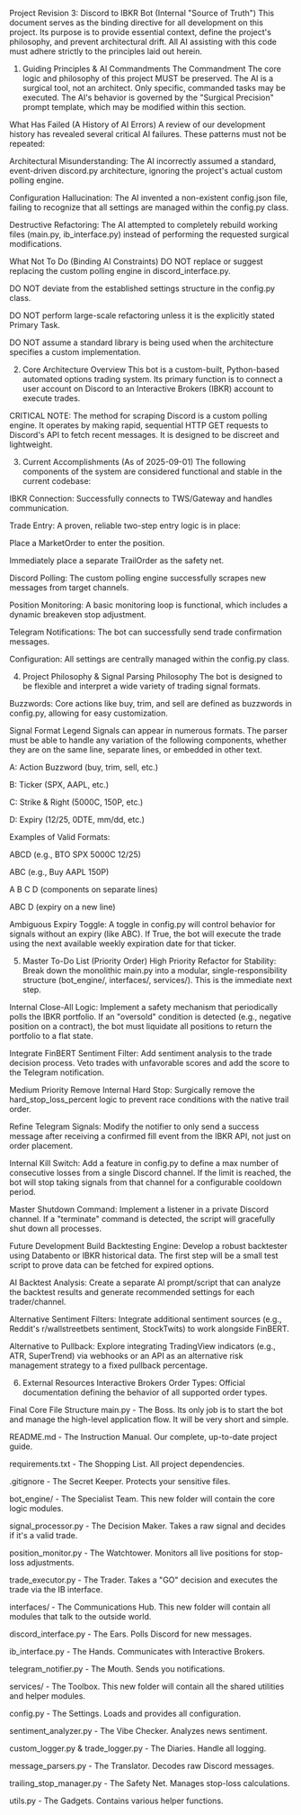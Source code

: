 



Project Revision 3: Discord to IBKR Bot (Internal "Source of Truth")
This document serves as the binding directive for all development on this project. Its purpose is to provide essential context, define the project's philosophy, and prevent architectural drift. All AI assisting with this code must adhere strictly to the principles laid out herein.

1. Guiding Principles & AI Commandments
The Commandment
The core logic and philosophy of this project MUST be preserved. The AI is a surgical tool, not an architect. Only specific, commanded tasks may be executed. The AI's behavior is governed by the "Surgical Precision" prompt template, which may be modified within this section.

What Has Failed (A History of AI Errors)
A review of our development history has revealed several critical AI failures. These patterns must not be repeated:

Architectural Misunderstanding: The AI incorrectly assumed a standard, event-driven discord.py architecture, ignoring the project's actual custom polling engine.

Configuration Hallucination: The AI invented a non-existent config.json file, failing to recognize that all settings are managed within the config.py class.

Destructive Refactoring: The AI attempted to completely rebuild working files (main.py, ib_interface.py) instead of performing the requested surgical modifications.

What Not To Do (Binding AI Constraints)
DO NOT replace or suggest replacing the custom polling engine in discord_interface.py.

DO NOT deviate from the established settings structure in the config.py class.

DO NOT perform large-scale refactoring unless it is the explicitly stated Primary Task.

DO NOT assume a standard library is being used when the architecture specifies a custom implementation.

2. Core Architecture Overview
This bot is a custom-built, Python-based automated options trading system. Its primary function is to connect a user account on Discord to an Interactive Brokers (IBKR) account to execute trades.

CRITICAL NOTE: The method for scraping Discord is a custom polling engine. It operates by making rapid, sequential HTTP GET requests to Discord's API to fetch recent messages. It is designed to be discreet and lightweight.

3. Current Accomplishments (As of 2025-09-01)
The following components of the system are considered functional and stable in the current codebase:

IBKR Connection: Successfully connects to TWS/Gateway and handles communication.

Trade Entry: A proven, reliable two-step entry logic is in place:

Place a MarketOrder to enter the position.

Immediately place a separate TrailOrder as the safety net.

Discord Polling: The custom polling engine successfully scrapes new messages from target channels.

Position Monitoring: A basic monitoring loop is functional, which includes a dynamic breakeven stop adjustment.

Telegram Notifications: The bot can successfully send trade confirmation messages.

Configuration: All settings are centrally managed within the config.py class.

4. Project Philosophy & Signal Parsing
Philosophy
The bot is designed to be flexible and interpret a wide variety of trading signal formats.

Buzzwords: Core actions like buy, trim, and sell are defined as buzzwords in config.py, allowing for easy customization.

Signal Format Legend
Signals can appear in numerous formats. The parser must be able to handle any variation of the following components, whether they are on the same line, separate lines, or embedded in other text.

A: Action Buzzword (buy, trim, sell, etc.)

B: Ticker (SPX, AAPL, etc.)

C: Strike & Right (5000C, 150P, etc.)

D: Expiry (12/25, 0DTE, mm/dd, etc.)

Examples of Valid Formats:

ABCD (e.g., BTO SPX 5000C 12/25)

ABC (e.g., Buy AAPL 150P)

A B C D (components on separate lines)

ABC D (expiry on a new line)

Ambiguous Expiry Toggle: A toggle in config.py will control behavior for signals without an expiry (like ABC). If True, the bot will execute the trade using the next available weekly expiration date for that ticker.

5. Master To-Do List (Priority Order)
High Priority
Refactor for Stability: Break down the monolithic main.py into a modular, single-responsibility structure (bot_engine/, interfaces/, services/). This is the immediate next step.

Internal Close-All Logic: Implement a safety mechanism that periodically polls the IBKR portfolio. If an "oversold" condition is detected (e.g., negative position on a contract), the bot must liquidate all positions to return the portfolio to a flat state.

Integrate FinBERT Sentiment Filter: Add sentiment analysis to the trade decision process. Veto trades with unfavorable scores and add the score to the Telegram notification.

Medium Priority
Remove Internal Hard Stop: Surgically remove the hard_stop_loss_percent logic to prevent race conditions with the native trail order.

Refine Telegram Signals: Modify the notifier to only send a success message after receiving a confirmed fill event from the IBKR API, not just on order placement.

Internal Kill Switch: Add a feature in config.py to define a max number of consecutive losses from a single Discord channel. If the limit is reached, the bot will stop taking signals from that channel for a configurable cooldown period.

Master Shutdown Command: Implement a listener in a private Discord channel. If a "terminate" command is detected, the script will gracefully shut down all processes.

Future Development
Build Backtesting Engine: Develop a robust backtester using Databento or IBKR historical data. The first step will be a small test script to prove data can be fetched for expired options.

AI Backtest Analysis: Create a separate AI prompt/script that can analyze the backtest results and generate recommended settings for each trader/channel.

Alternative Sentiment Filters: Integrate additional sentiment sources (e.g., Reddit's r/wallstreetbets sentiment, StockTwits) to work alongside FinBERT.

Alternative to Pullback: Explore integrating TradingView indicators (e.g., ATR, SuperTrend) via webhooks or an API as an alternative risk management strategy to a fixed pullback percentage.

6. External Resources
Interactive Brokers Order Types: Official documentation defining the behavior of all supported order types.





Final Core File Structure
main.py - The Boss. Its only job is to start the bot and manage the high-level application flow. It will be very short and simple.

README.md - The Instruction Manual. Our complete, up-to-date project guide.

requirements.txt - The Shopping List. All project dependencies.

.gitignore - The Secret Keeper. Protects your sensitive files.

bot_engine/ - The Specialist Team. This new folder will contain the core logic modules.

signal_processor.py - The Decision Maker. Takes a raw signal and decides if it's a valid trade.

position_monitor.py - The Watchtower. Monitors all live positions for stop-loss adjustments.

trade_executor.py - The Trader. Takes a "GO" decision and executes the trade via the IB interface.

interfaces/ - The Communications Hub. This new folder will contain all modules that talk to the outside world.

discord_interface.py - The Ears. Polls Discord for new messages.

ib_interface.py - The Hands. Communicates with Interactive Brokers.

telegram_notifier.py - The Mouth. Sends you notifications.

services/ - The Toolbox. This new folder will contain all the shared utilities and helper modules.

config.py - The Settings. Loads and provides all configuration.

sentiment_analyzer.py - The Vibe Checker. Analyzes news sentiment.

custom_logger.py & trade_logger.py - The Diaries. Handle all logging.

message_parsers.py - The Translator. Decodes raw Discord messages.

trailing_stop_manager.py - The Safety Net. Manages stop-loss calculations.

utils.py - The Gadgets. Contains various helper functions.
